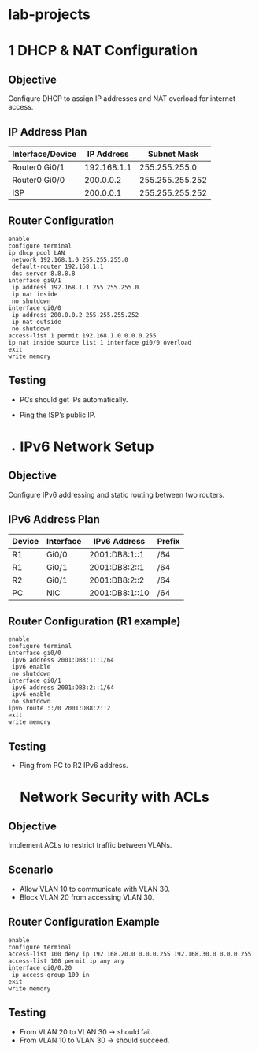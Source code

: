 # lab-projects
# 1 DHCP & NAT Configuration

## Objective
Configure DHCP to assign IP addresses and NAT overload for internet access.

## IP Address Plan
| Interface/Device | IP Address     | Subnet Mask     |
|------------------|---------------|----------------|
| Router0 Gi0/1    | 192.168.1.1   | 255.255.255.0  |
| Router0 Gi0/0    | 200.0.0.2     | 255.255.255.252|
| ISP              | 200.0.0.1     | 255.255.255.252|

## Router Configuration
```
enable
configure terminal
ip dhcp pool LAN
 network 192.168.1.0 255.255.255.0
 default-router 192.168.1.1
 dns-server 8.8.8.8
interface gi0/1
 ip address 192.168.1.1 255.255.255.0
 ip nat inside
 no shutdown
interface gi0/0
 ip address 200.0.0.2 255.255.255.252
 ip nat outside
 no shutdown
access-list 1 permit 192.168.1.0 0.0.0.255
ip nat inside source list 1 interface gi0/0 overload
exit
write memory
```

## Testing
- PCs should get IPs automatically.
- Ping the ISP’s public IP.

- # IPv6 Network Setup

## Objective
Configure IPv6 addressing and static routing between two routers.

## IPv6 Address Plan
| Device | Interface | IPv6 Address       | Prefix |
|--------|-----------|-------------------|--------|
| R1     | Gi0/0     | 2001:DB8:1::1     | /64    |
| R1     | Gi0/1     | 2001:DB8:2::1     | /64    |
| R2     | Gi0/1     | 2001:DB8:2::2     | /64    |
| PC     | NIC       | 2001:DB8:1::10    | /64    |

## Router Configuration (R1 example)
```
enable
configure terminal
interface gi0/0
 ipv6 address 2001:DB8:1::1/64
 ipv6 enable
 no shutdown
interface gi0/1
 ipv6 address 2001:DB8:2::1/64
 ipv6 enable
 no shutdown
ipv6 route ::/0 2001:DB8:2::2
exit
write memory
```

## Testing
- Ping from PC to R2 IPv6 address.

  # Network Security with ACLs

## Objective
Implement ACLs to restrict traffic between VLANs.

## Scenario
- Allow VLAN 10 to communicate with VLAN 30.
- Block VLAN 20 from accessing VLAN 30.

## Router Configuration Example
```
enable
configure terminal
access-list 100 deny ip 192.168.20.0 0.0.0.255 192.168.30.0 0.0.0.255
access-list 100 permit ip any any
interface gi0/0.20
 ip access-group 100 in
exit
write memory
```

## Testing
- From VLAN 20 to VLAN 30 → should fail.
- From VLAN 10 to VLAN 30 → should succeed.


